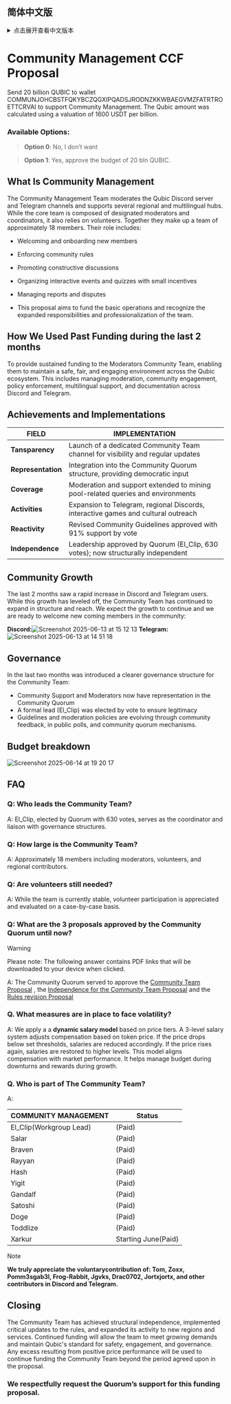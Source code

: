 ## 简体中文版
<details>
<summary> 点击展开查看中文版本 </summary>
 
# 社区管理 CCF 提案

向钱包 COMMUNJOHCBSTFQKYBCZQGXIPQADSJRODNZKKWBAEGVMZFATRTROETTCRVAI 转账 20 亿 QUBIC，用于支持社区管理。该 Qubic 金额按每十亿 1600 USDT 的估值计算。

### 可选项：
> **选项 0**：不支持

> **选项 1**：支持，批准 20 亿 QUBIC 的预算。

## 什么是社区管理
社区管理团队负责管理 Qubic 的 Discord 服务器和 Telegram 频道，并支持多个区域性和多语言社群。核心团队由指定的管理员和协调员组成，同时也依赖志愿者支持。整个团队共有约 18 名成员。

他们的职责包括：
* 欢迎和引导新成员
* 执行社区规则
* 推动建设性讨论
* 组织互动活动和问答游戏（附带小奖励）
* 处理举报和争议

本提案旨在资助团队的基本运营，并认可其不断扩大的责任和专业性。

## 过去两个月资金的使用情况

为社区管理团队提供持续资金支持，以确保他们能在 Qubic 生态中维护安全、公平和积极的环境。涵盖的任务包括 Discord 和 Telegram 的管理、社区互动、政策执行、多语言支持和文档维护。

## 成就与实施情况

|FIELD|IMPLEMENTATION|
| ---------|------------|
|**透明度**| 设立了专门的社区团队频道，用于信息公开和定期更新|
|**代表性**| 纳入社区共识机制，提供治理发言权|
|**覆盖范围**| 覆盖至矿池相关的问答和支持|
|**活动**| 扩展至 Telegram、区域 Discord、互动游戏和文化交流|
|**响应性**| 社区规则已更新，并获得 91% 支持率|
|**独立性**| 经 Quorum 投票（El_Clip，630 票）正式确立领导，结构上实现独立|

## 社区增长
过去两个月内，Discord 和 Telegram 用户数迅速增长。尽管增长趋于稳定，社区团队仍在不断扩展其结构与覆盖范围。我们预计用户增长将持续，并已做好迎接新成员的准备：

**Discord:**  
![Screenshot 2025-06-13 at 15 12 13](https://github.com/user-attachments/assets/32c1ea6a-bee5-4069-80d9-5e798d3c92cc)  
**Telegram:**  
![Screenshot 2025-06-13 at 14 51 18](https://github.com/user-attachments/assets/cec2aa2c-8719-454c-a055-e0b92171afa8)

## 治理结构
过去两个月内，社区团队引入了更清晰的治理结构：
* 社区支持和管理员团队现已在 Community Quorum 中拥有代表权
* 通过社区投票正式选出负责人（El_Clip），确保治理合法性
* 通过公开投票和社区反馈机制不断更新指南与政策

## 预算细则
![Screenshot 2025-06-14 at 19 20 17](https://github.com/user-attachments/assets/d3bc0bec-0e53-41d3-86e2-844a6a72ed79)


## FAQ
### Q: 谁是社区团队的负责人？
A: El_Clip，由 Quorum 投票（630 票）选出，担任协调人并负责对接治理结构。

### Q: 社区团队有多少人？
A: 大约 18 人，包括管理员、志愿者和区域支持成员。

### Q: 目前还需要志愿者吗？
A: 当前团队较为稳定，但欢迎志愿者加入，并根据个案进行评估。

### Q: 到目前为止社区 Quorum 批准了哪些提案？
> [!WARNING]  
> 注意：以下答案包含 PDF 链接，点击后将自动下载到您的设备。

A: 社区 Quorum 已批准以下提案：  
- [社区团队提案](https://github.com/user-attachments/files/20735890/Community.Team.Proposal.8.pdf)  
- [社区团队独立性提案](https://github.com/user-attachments/files/20735892/Proposal.Independence.for.the.Community.Team.2.pdf)  
- [社区规则修订提案](https://github.com/user-attachments/files/20735895/Case.Rules.revision.4.pdf)

### Q：我们采取了哪些措施来应对价格波动？
A：我们采用了一种基于价格区间的**动态薪资模型**。这是一个三等级的薪资系统，根据代币价格调整报酬。当价格低于设定阈值时，薪资会相应减少；当价格回升时，薪资也会相应恢复至较高水平。该模型将薪酬与市场表现挂钩，有助于在低迷期控制预算，并在增长期给予奖励。

### Q: 社区团队成员有哪些人？
A:

|COMMUNITY MANAGEMENT|Status|
| ---------|------------|
|El_Clip（工作组负责人）|（已付费）|
|Salar|（已付费）|
|Braven|（已付费）|
|Rayyan|（已付费）|
|Hash|（已付费）|
|Yigit|（已付费）|
|Gandalf|（已付费）|
|Satoshi|（已付费）|
|Doge|（已付费）|
|Toddlize|（已付费）|
|Xarkur|6月起开始（已付费）|

> [!NOTE]  
> **我们衷心感谢以下志愿者的贡献：Tom、Zoxx、Pomm3sgab3l、Frog-Rabbit、Jgvks、Drac0702、Jortxjortx 以及 Discord 和 Telegram 上的其他贡献者。**

## 结语
社区团队已实现结构独立，推动了规则更新，并扩展至新的区域和服务。继续资助将有助于团队应对不断增长的需求，并保持 Qubic 社区的安全性、参与度和治理标准。由于价格表现良好而产生的任何超额部分，将用于在提案约定期限之外继续资助社区团队。

### 我们恳请 Quorum 成员支持本次资金提案。
</details>


# Community Management CCF Proposal

Send 20 billion QUBIC to wallet COMMUNJOHCBSTFQKYBCZQGXIPQADSJRODNZKKWBAEGVMZFATRTROETTCRVAI to support Community Management. The Qubic amount was calculated using a valuation of 1600 USDT per billion.

### Available Options:
> **Option 0**: No, I don’t want  

> **Option 1**: Yes, approve the budget of 20 bln QUBIC.

## What Is Community Management
The Community Management Team moderates the Qubic Discord server and Telegram channels and supports several regional and multilingual hubs. While the core team is composed of designated moderators and coordinators, it also relies on volunteers. Together they make up a team of approximately 18 members.
Their role includes:
* Welcoming and onboarding new members

* Enforcing community rules

* Promoting constructive discussions

* Organizing interactive events and quizzes with small incentives

* Managing reports and disputes

* This proposal aims to fund the basic operations and recognize the expanded responsibilities and professionalization of the team.


## How We Used Past Funding during the last 2 months ## 

To provide sustained funding to the Moderators Community Team, enabling them to maintain a safe, fair, and engaging environment across the Qubic ecosystem. This includes managing moderation, community engagement, policy enforcement, multilingual support, and documentation across Discord and Telegram.

## Achievements and Implementations

|FIELD|IMPLEMENTATION|
| ---------|------------|
|**Tansparency**| Launch of a dedicated Community Team channel for visibility and regular updates|
|**Representation**|Integration into the Community Quorum structure, providing democratic input|
|**Coverage**|Moderation and support extended to mining pool-related queries and environments|
|**Activities**|Expansion to Telegram, regional Discords, interactive games and cultural outreach|
|**Reactivity**|Revised Community Guidelines approved with 91% support by vote|
|**Independence**|Leadership approved by Quorum (El_Clip, 630 votes); now structurally independent|

## Community Growth
The last 2 months saw a rapid increase in Discord and Telegram users. While this growth has leveled off, the Community Team has continued to expand in structure and reach. We expect the growth to continue and we are ready to welcome new coming members in the community:

**Discord:**![Screenshot 2025-06-13 at 15 12 13](https://github.com/user-attachments/assets/32c1ea6a-bee5-4069-80d9-5e798d3c92cc)
 **Telegram:**
![Screenshot 2025-06-13 at 14 51 18](https://github.com/user-attachments/assets/cec2aa2c-8719-454c-a055-e0b92171afa8)


## Governance
In the last two months was introduced a clearer governance structure for the Community Team:
* Community Support and Moderators now have representation in the Community Quorum
* A formal lead (El_Clip) was elected by vote to ensure legitimacy
* Guidelines and moderation policies are evolving through community feedback, in public polls, and community quorum mechanisms.

## Budget breakdown
![Screenshot 2025-06-14 at 19 20 17](https://github.com/user-attachments/assets/aac4a921-71f6-4c5a-a3bc-4b6b787fa785)



## FAQ
### Q: Who leads the Community Team?
A: El_Clip, elected by Quorum with 630 votes, serves as the coordinator and liaison with governance structures.
### Q: How large is the Community Team?
A: Approximately 18 members including moderators, volunteers, and regional contributors.
### Q: Are volunteers still needed?
A: While the team is currently stable, volunteer participation is appreciated and evaluated on a case-by-case basis.
### Q: What are the 3 proposals approved by the Community Quorum until now?
> [!WARNING]
> Please note: The following answer contains PDF links that will be downloaded to your device when clicked.

A: The Community Quorum served to approve the [Community Team Proposal](https://github.com/user-attachments/files/20735890/Community.Team.Proposal.8.pdf) , the [Independence for the Community Team Proposal](https://github.com/user-attachments/files/20735892/Proposal.Independence.for.the.Community.Team.2.pdf) and the [Rules revision Proposal](https://github.com/user-attachments/files/20735895/Case.Rules.revision.4.pdf)

### Q. What measures are in place to face volatility?
A: We apply a a **dynamic salary model** based on price tiers. A 3-level salary system adjusts compensation based on token price. If the price drops below set thresholds, salaries are reduced accordingly. If the price rises again, salaries are restored to higher levels. This model aligns compensation with market performance. It helps manage budget during downturns and rewards during growth.

### Q. Who is part of The Community Team?
A:

|COMMUNITY MANAGEMENT|Status|
| ---------|------------|
|El_Clip(Workgroup Lead)| (Paid)|
|Salar|(Paid) |
|Braven|(Paid)|
|Rayyan|(Paid)|
|Hash|(Paid)|
|Yigit|(Paid)|
|Gandalf|(Paid)|
|Satoshi|(Paid)|
|Doge|(Paid)|
|Toddlize|(Paid)|
|Xarkur|Starting June(Paid)|

> [!NOTE]
> **We truly appreciate the voluntarycontribution of: Tom, Zoxx, Pomm3sgab3l, Frog-Rabbit, Jgvks, Drac0702, Jortxjortx, and other contributors in Discord and Telegram.**


## Closing
The Community Team has achieved structural independence, implemented critical updates to the rules, and expanded its activity to new regions and services. Continued funding will allow the team to meet growing demands and maintain Qubic's standard for safety, engagement, and governance. Any excess resulting from positive price performance will be used to continue funding the Community Team beyond the period agreed upon in the proposal.

### We respectfully request the Quorum’s support for this funding proposal.
